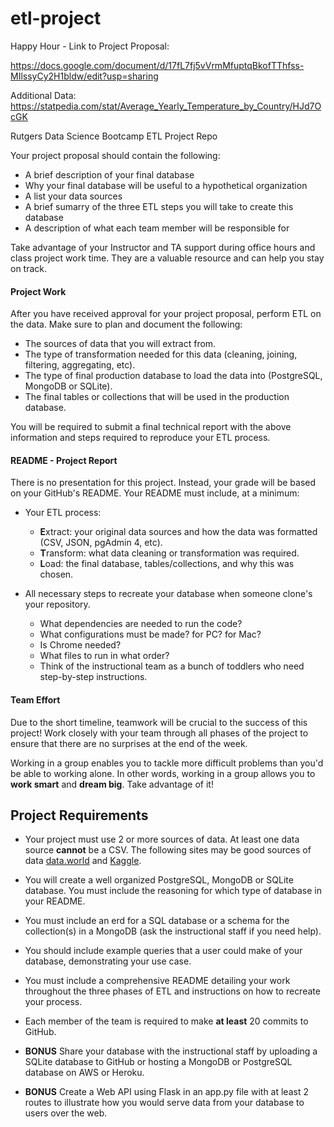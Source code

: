 # etl-project 

Happy Hour - Link to Project Proposal: 

https://docs.google.com/document/d/17fL7fj5vVrmMfuptqBkofTThfss-MIlssyCy2H1bldw/edit?usp=sharing 

Additional Data:
https://statpedia.com/stat/Average_Yearly_Temperature_by_Country/HJd7OcGK 


Rutgers Data Science Bootcamp ETL Project Repo

Your project proposal should contain the following:

* A brief description of your final database
* Why your final database will be useful to a hypothetical organization
* A list your data sources
* A brief sumarry of the three ETL steps you will take to create this database
* A description of what each team member will be responsible for

Take advantage of your Instructor and TA support during office hours and class project work time. They are a valuable resource and can help you stay on track.

#### **Project Work**

After you have received approval for your project proposal, perform ETL on the data. Make sure to plan and document the following:

* The sources of data that you will extract from.
* The type of transformation needed for this data (cleaning, joining, filtering, aggregating, etc).
* The type of final production database to load the data into (PostgreSQL, MongoDB or SQLite).
* The final tables or collections that will be used in the production database.

You will be required to submit a final technical report with the above information and steps required to reproduce your ETL process.

#### README - Project Report

There is no presentation for this project. Instead, your grade will be based on your GitHub's README. Your README must include, at a minimum:

* Your ETL process:
	* **E**xtract: your original data sources and how the data was formatted (CSV, JSON, pgAdmin 4, etc).
	* **T**ransform: what data cleaning or transformation was required.
	* **L**oad: the final database, tables/collections, and why this was chosen.

* All necessary steps to recreate your database when someone clone's your repository.
  * What dependencies are needed to run the code?
  * What configurations must be made? for PC? for Mac?
  * Is Chrome needed?
  * What files to run in what order?
  * Think of the instructional team as a bunch of toddlers who need step-by-step instructions.

#### **Team Effort**

Due to the short timeline, teamwork will be crucial to the success of this project! Work closely with your team through all phases of the project to ensure that there are no surprises at the end of the week.

Working in a group enables you to tackle more difficult problems than you'd be able to working alone. In other words, working in a group allows you to **work smart** and **dream big**. Take advantage of it!

## Project Requirements

* Your project must use 2 or more sources of data. At least one data source **cannot** be a CSV. The following sites may be good sources of data [data.world](https://data.world/) and  [Kaggle](https://www.kaggle.com/).

* You will create a well organized PostgreSQL, MongoDB or SQLite database. You must include the reasoning for which type of database in your README.

* You must include an erd for a SQL database or a schema for the collection(s) in a MongoDB (ask the instructional staff if you need help).

* You should include example queries that a user could make of your database, demonstrating your use case.

* You must include a comprehensive README detailing your work throughout the three phases of ETL and instructions on how to recreate your process.
 
* Each member of the team is required to make **at least** 20 commits to GitHub.

* **BONUS** 
  Share your database with the instructional staff by uploading a SQLite database to GitHub or hosting a MongoDB or PostgreSQL database on AWS or Heroku.

* **BONUS** 
  Create a Web API using Flask in an app.py file with at least 2 routes to illustrate how you would serve data from your database to users over the web.
